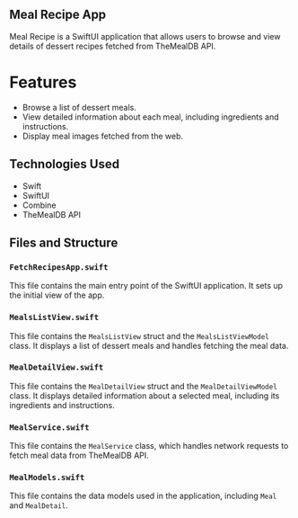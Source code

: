 ## Meal Recipe App

Meal Recipe is a SwiftUI application that allows users to browse and view details of dessert recipes fetched from TheMealDB API.

# Features

- Browse a list of dessert meals.
- View detailed information about each meal, including ingredients and instructions.
- Display meal images fetched from the web.

## Technologies Used

- Swift
- SwiftUI
- Combine
- TheMealDB API

## Files and Structure

### `FetchRecipesApp.swift`

This file contains the main entry point of the SwiftUI application. It sets up the initial view of the app.

### `MealsListView.swift`

This file contains the `MealsListView` struct and the `MealsListViewModel` class. It displays a list of dessert meals and handles fetching the meal data.

### `MealDetailView.swift`

This file contains the `MealDetailView` struct and the `MealDetailViewModel` class. It displays detailed information about a selected meal, including its ingredients and instructions.

### `MealService.swift`

This file contains the `MealService` class, which handles network requests to fetch meal data from TheMealDB API.

### `MealModels.swift`

This file contains the data models used in the application, including `Meal` and `MealDetail`.

